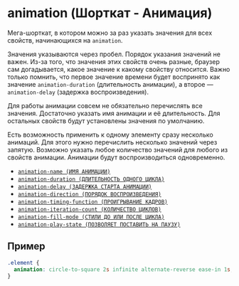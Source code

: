 # animation (Шорткат - Анимация)

Мега-шорткат, в котором можно за раз указать значения для всех свойств, начинающихся на `animation`.

Значения указываются через пробел. Порядок указания значений не важен. Из-за того, что значения этих свойств очень разные, браузер сам догадывается, какое значение к какому свойству относится. Важно только помнить, что первое значение времени будет воспринято как значение `animation-duration` (длительность анимации), а второе — `animation-delay` (задержка воспроизведения).

Для работы анимации совсем не обязательно перечислять все значения. Достаточно указать имя анимации и её длительность. Для остальных свойств будут установлены значения по умолчанию.

Есть возможность применить к одному элементу сразу несколько анимаций. Для этого нужно перечислить несколько значений через запятую. Возможно указать любое количество значений для любого из свойств анимации. Анимации будут воспроизводиться одновременно.

- [`animation-name (ИМЯ АНИМАЦИИ)`](<./animation-name (ИМЯ АНИМАЦИИ).md>)
- [`animation-duration (ДЛИТЕЛЬНОСТЬ ОДНОГО ЦИКЛА)`](<./animation-duration (ДЛИТЕЛЬНОСТЬ ОДНОГО ЦИКЛА).md>)
- [`animation-delay (ЗАДЕРЖКА СТАРТА АНИМАЦИИ)`](<./animation-delay (ЗАДЕРЖКА СТАРТА АНИМАЦИИ).md>)
- [`animation-direction (ПОРЯДОК ВОСПРОИЗВЕДЕНИЯ)`](<./animation-direction (ПОРЯДОК ВОСПРОИЗВЕДЕНИЯ).md>)
- [`animation-timing-function (ПРОИГРЫВАНИЕ КАДРОВ)`](<./animation-timing-function (ПРОИГРЫВАНИЕ КАДРОВ).md>)
- [`animation-iteration-count (КОЛИЧЕСТВО ЦИКЛОВ)`](<./animation-iteration-count (КОЛИЧЕСТВО ЦИКЛОВ).md>)
- [`animation-fill-mode (СТИЛИ ДО ИЛИ ПОСЛЕ ЦИКЛА)`](<./animation-fill-mode (СТИЛИ ДО ИЛИ ПОСЛЕ ЦИКЛА).md>)
- [`animation-play-state (ПОЗВОЛЯЕТ ПОСТАВИТЬ НА ПАУЗУ)`](<./animation-play-state (ПОЗВОЛЯЕТ ПОСТАВИТЬ НА ПАУЗУ).md>)

## Пример

```css
.element {
  animation: circle-to-square 2s infinite alternate-reverse ease-in 1s;
}
```
